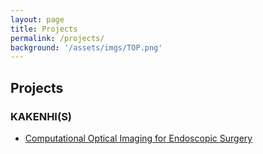 ```yaml
---
layout: page
title: Projects
permalink: /projects/
background: '/assets/imgs/TOP.png'
---
```


## Projects
### KAKENHI(S)
* [Computational Optical Imaging for Endoscopic Surgery](./kibanS-17H06102)
